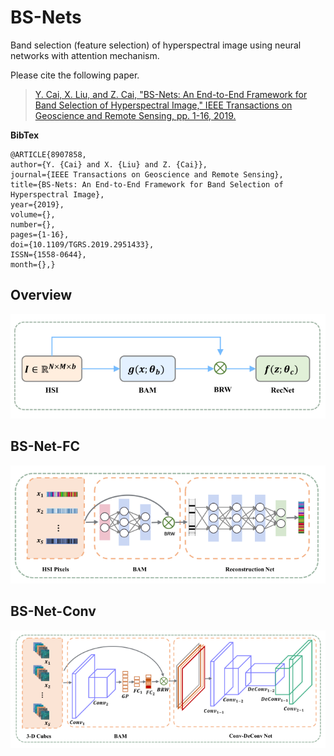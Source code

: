 # BS-Nets #
Band selection (feature selection) of hyperspectral image using neural networks with attention mechanism.
 
Please cite the following paper.
> 
> [Y. Cai, X. Liu, and Z. Cai, "BS-Nets: An End-to-End Framework for Band Selection of Hyperspectral Image," IEEE Transactions on Geoscience and Remote Sensing, pp. 1-16, 2019.](https://ieeexplore.ieee.org/document/8907858 "BS-Nets: An End-to-End Framework for Band Selection of Hyperspectral Image")


**BibTex**

    @ARTICLE{8907858,
    author={Y. {Cai} and X. {Liu} and Z. {Cai}},
    journal={IEEE Transactions on Geoscience and Remote Sensing},
    title={BS-Nets: An End-to-End Framework for Band Selection of Hyperspectral Image},
    year={2019},
    volume={},
    number={},
    pages={1-16},
    doi={10.1109/TGRS.2019.2951433},
    ISSN={1558-0644},
    month={},}

## Overview ##
![overview](https://github.com/AngryCai/BS-Nets/blob/master/schematic/overview.png)

## BS-Net-FC ##
![BS-Net-FC](https://github.com/AngryCai/BS-Nets/blob/master/schematic/BS-Net-FC.png)

## BS-Net-Conv ##
![BS-Net-Conv](https://github.com/AngryCai/BS-Nets/blob/master/schematic/BS-Net-Conv.png)
